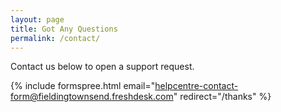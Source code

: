 ```yaml
---
layout: page
title: Got Any Questions
permalink: /contact/
---
```


Contact us below to open a support request.

{% include formspree.html email="helpcentre-contact-form@fieldingtownsend.freshdesk.com" redirect="/thanks" %}
